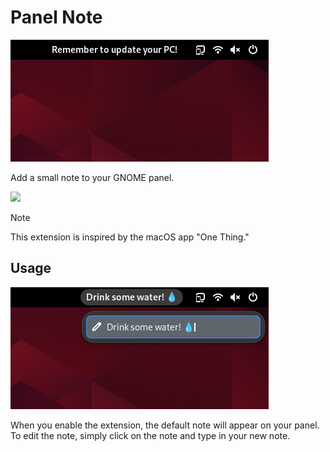 # Panel Note
![screenshot](./images/screen1.png)

Add a small note to your GNOME panel. 

[<img src="https://github.com/GittyMac/PanelNote/assets/28932047/e4bec66e-ee85-40d6-b7e5-95cbdc781e27" height="100">](https://extensions.gnome.org/extension/6718/panel-note/)


> [!NOTE]
> This extension is inspired by the macOS app "One Thing."

## Usage
![screenshot](./images/screen2.png)

When you enable the extension, the default note will appear on your panel. To edit the note, simply click on the note and type in your new note.
